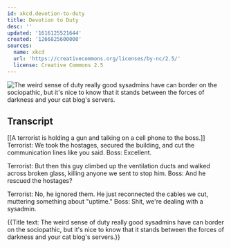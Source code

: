 ```yaml
---
id: xkcd.devotion-to-duty
title: Devotion to Duty
desc: ''
updated: '1616125521644'
created: '1266825600000'
sources:
  name: xkcd
  url: 'https://creativecommons.org/licenses/by-nc/2.5/'
  license: Creative Commons 2.5
---
```

![The weird sense of duty really good sysadmins have can border on the sociopathic, but it's nice to know that it stands between the forces of darkness and your cat blog's servers.](https://imgs.xkcd.com/comics/devotion_to_duty.png)

## Transcript
[[A terrorist is holding a gun and talking on a cell phone to the boss.]]
Terrorist: We took the hostages, secured the building, and cut the communication lines like you said.
Boss: Excellent.

Terrorist: But then this guy climbed up the ventilation ducts and walked across broken glass, killing anyone we sent to stop him.
Boss: And he rescued the hostages?

Terrorist: No, he ignored them. He just reconnected the cables we cut, muttering something about "uptime."
Boss: Shit, we're dealing with a sysadmin.

{{Title text: The weird sense of duty really good sysadmins have can border on the sociopathic, but it's nice to know that it stands between the forces of darkness and your cat blog's servers.}}
